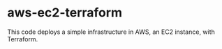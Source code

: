 # aws-ec2-terraform

This code deploys a simple infrastructure in AWS, an EC2  instance, with Terraform.